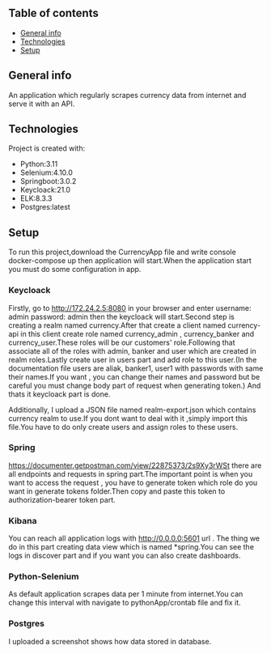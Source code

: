 ## Table of contents
* [General info](#general-info)
* [Technologies](#technologies)
* [Setup](#setup)

## General info
An application which regularly scrapes currency data from internet and serve it with an API.

## Technologies
Project is created with:
* Python:3.11
* Selenium:4.10.0
* Springboot:3.0.2
* Keycloack:21.0
* ELK:8.3.3
* Postgres:latest

## Setup
To run this project,download the CurrencyApp file and write console docker-compose up then application will start.When the application start you must do some configuration in app.

### Keycloack
Firstly, go to http://172.24.2.5:8080 in your browser and enter username: admin password: admin then the keycloack will start.Second step is creating a realm named currency.After that create a client named currency-api in this client create role named currency_admin , currency_banker and currency_user.These roles will be our customers' role.Following that associate all of the roles with admin, banker and user which are created in realm roles.Lastly create user in users part and add role to this user.(In the documentation file users are aliak, banker1, user1 with passwords with same their names.If you want , you can change their names and password but be careful you must change body part of request when generating token.) And thats it keycloack part is done.

Additionally, I upload a JSON file named realm-export.json which contains currency realm to use.If you dont want to deal with it ,simply import this file.You have to do only create users and assign roles to these users.

### Spring
https://documenter.getpostman.com/view/22875373/2s9Xy3rWSt there are all endpoints and requests in spring part.The important point is when you want to access the request , you have to generate token which role do you want in generate tokens folder.Then copy and paste this token to authorization-bearer token part.

### Kibana
You can reach all application logs with http://0.0.0.0:5601 url . The thing we do in this part creating data view which is named *spring.You can see the logs in discover part and if you want you can also create dashboards.

### Python-Selenium
As default application scrapes data per 1 minute from internet.You can change this interval with navigate to pythonApp/crontab file and fix it.

### Postgres
I uploaded a screenshot shows how data stored in database.





